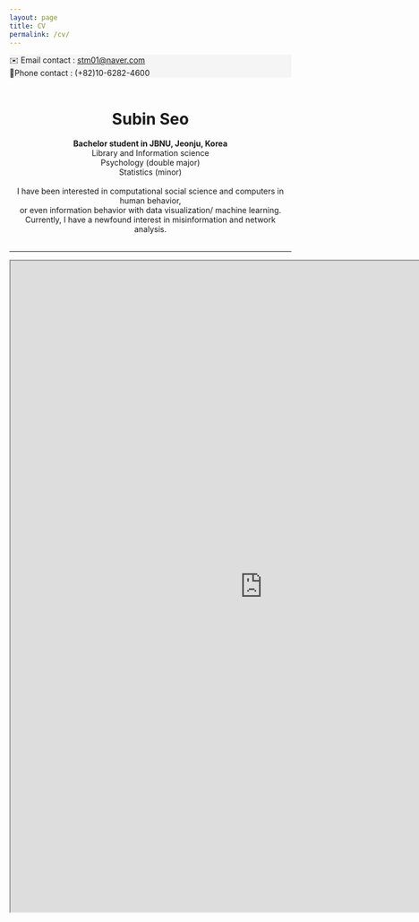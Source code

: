 ```yaml
---
layout: page
title: CV
permalink: /cv/
---
```

<div style="background-color: #F5F5F5">
 ✉️ Email contact : <u> stm01@naver.com </u><br></div>   
<div style="background-color: #F5F5F5"> 
📱Phone contact : (+82)10-6282-4600 </div>     
&nbsp;  

# <center> Subin Seo </center>  
  
<center><strong> Bachelor student in JBNU, Jeonju, Korea </strong> </center>   
<center> Library and Information science </center>    
<center> Psychology (double major) </center>    
<center> Statistics (minor) </center>    
<br> 
<center> I have been interested in computational social science and computers in human behavior,</center>    
<center> or even information behavior with data visualization/ machine learning.</center>  
<center> Currently, I have a newfound interest in misinformation and network analysis. </center> 
&nbsp;            

-----

<iframe src="https://drive.google.com/file/d/1KOlwTxi7PYQ1SmdkcHORjOZxQcafMtsk/preview" width="900" height="1163" type="application/pdf">
<iframe src="/assets/test.pdf#toolbar=0&navpanes=0&scrollbar=0"></iframe>


<br> <br> <br> <br> 